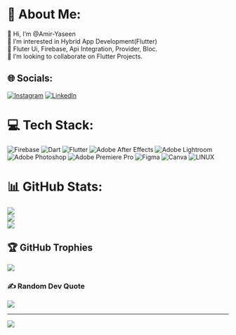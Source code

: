 # 💫 About Me:
👋 Hi, I’m @Amir-Yaseen<br>👀 I’m interested in Hybrid App Development(Flutter)<br>🌱 Fluter Ui, Firebase, Api Integration, Provider, Bloc.<br>💞️ I’m looking to collaborate on Flutter Projects.


## 🌐 Socials:
[![Instagram](https://img.shields.io/badge/Instagram-%23E4405F.svg?logo=Instagram&logoColor=white)](https://instagram.com/xamir404) [![LinkedIn](https://img.shields.io/badge/LinkedIn-%230077B5.svg?logo=linkedin&logoColor=white)](https://linkedin.com/in/xamir) 

# 💻 Tech Stack:
![Firebase](https://img.shields.io/badge/firebase-%23039BE5.svg?style=for-the-badge&logo=firebase) ![Dart](https://img.shields.io/badge/dart-%230175C2.svg?style=for-the-badge&logo=dart&logoColor=white) ![Flutter](https://img.shields.io/badge/Flutter-%2302569B.svg?style=for-the-badge&logo=Flutter&logoColor=white) ![Adobe After Effects](https://img.shields.io/badge/Adobe%20After%20Effects-9999FF.svg?style=for-the-badge&logo=Adobe%20After%20Effects&logoColor=white) ![Adobe Lightroom](https://img.shields.io/badge/Adobe%20Lightroom-31A8FF.svg?style=for-the-badge&logo=Adobe%20Lightroom&logoColor=white) ![Adobe Photoshop](https://img.shields.io/badge/adobephotoshop-%2331A8FF.svg?style=for-the-badge&logo=adobephotoshop&logoColor=white) ![Adobe Premiere Pro](https://img.shields.io/badge/Adobe%20Premiere%20Pro-9999FF.svg?style=for-the-badge&logo=Adobe%20Premiere%20Pro&logoColor=white) 	![Figma](https://img.shields.io/badge/figma-%23F24E1E.svg?style=for-the-badge&logo=figma&logoColor=white) ![Canva](https://img.shields.io/badge/Canva-%2300C4CC.svg?style=for-the-badge&logo=Canva&logoColor=white) ![LINUX](https://img.shields.io/badge/Linux-FCC624?style=for-the-badge&logo=linux&logoColor=black)
# 📊 GitHub Stats:
![](https://github-readme-stats.vercel.app/api?username=Amir-Yaseen&theme=dark&hide_border=false&include_all_commits=false&count_private=false)<br/>
![](https://github-readme-streak-stats.herokuapp.com/?user=Amir-Yaseen&theme=dark&hide_border=false)<br/>
![](https://github-readme-stats.vercel.app/api/top-langs/?username=Amir-Yaseen&theme=dark&hide_border=false&include_all_commits=false&count_private=false&layout=compact)

## 🏆 GitHub Trophies
![](https://github-profile-trophy.vercel.app/?username=Amir-Yaseen&theme=algolia&no-frame=false&no-bg=true&margin-w=4)

### ✍️ Random Dev Quote
![](https://quotes-github-readme.vercel.app/api?type=horizontal&theme=radical)

---
[![](https://visitcount.itsvg.in/api?id=Amir-Yaseen&icon=0&color=12)](https://visitcount.itsvg.in)

<!-- Proudly created with GPRM ( https://gprm.itsvg.in ) -->
